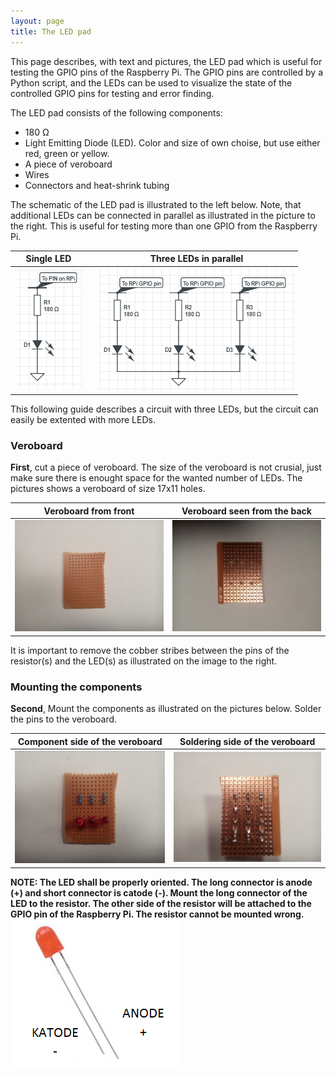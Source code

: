 ```yaml
---
layout: page
title: The LED pad
---
```

This page describes, with text and pictures, the LED pad which is useful for testing the GPIO pins of the Raspberry Pi. The GPIO pins are controlled by a Python script, and the LEDs can be used to visualize the state of the controlled GPIO pins for testing and error finding.  

The LED pad consists of the following components:

* 180 &Omega;
* Light Emitting Diode (LED). Color and size of own choise, but use either red, green or yellow.
* A piece of veroboard
* Wires
* Connectors and heat-shrink tubing

The schematic of the LED pad is illustrated to the left below. Note, that additional LEDs can be connected in parallel as illustrated in the picture to the right. This is useful for testing more than one GPIO from the Raspberry Pi.

| Single LED        |   | Three LEDs in parallel |
|:-----------------:|---|:----------------------:|
|![Single LED][Sch_Single]|   |![Parallel LEDs][Sch_Parallel]|

[Sch_Single]: pics/LED_Circuit_Simple.png "Single LED"
[Sch_Parallel]: pics/LED_Circuit_Many_LEDs.png "LEDs mounted in parallel"

This following guide describes a circuit with three LEDs, but the circuit can easily be extented with more LEDs.

### Veroboard
__First__, cut a piece of veroboard. The size of the veroboard is not crusial, just make sure there is enought space for the wanted number of LEDs. The pictures shows a veroboard of size 17x11 holes. 

| Veroboard from front | Veroboard seen from the back|
|:--------------------:|:---------------------------:|
|<img src="pics/IMG_20160902_221739.jpg" alt="The used veroboard" width="400" />|<img src="pics/IMG_20160902_222211.jpg" alt="Veroboard seen from back" width="400" /> |

It is important to remove the cobber stribes between the pins of the resistor(s) and the LED(s) as illustrated on the image to the right.

### Mounting the components
__Second__, Mount the components as illustrated on the pictures below. Solder the pins to the veroboard.

| Component side of the veroboard | Soldering side of the veroboard |
|:-------------------------------:|:-------------------------------:|
|<img src="pics/IMG_20160902_222758.jpg" alt="Component side" width="400" />|<img src="pics/IMG_20160902_223816.jpg" alt="Soldering side" width="400" /> |

__NOTE: The LED shall be properly oriented. The long connector is anode (+) and short connector is catode (-). Mount the long connector of the LED to the resistor. The other side of the resistor will be attached to the GPIO pin of the Raspberry Pi. The resistor cannot be mounted wrong.__
![LED pins](pics/Lysdiode-benforbindelse.png "LED Pinout")

